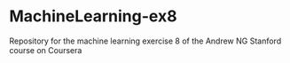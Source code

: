 # MachineLearning-ex8

Repository for the machine learning exercise 8 of the Andrew NG Stanford course on Coursera 
